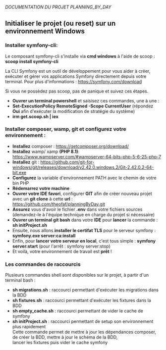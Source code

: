 ###### DOCUMENTATION DU PROJET PLANNING_BY_DAY

## Initialiser le projet (ou reset) sur un environnement Windows

### Installer symfony-cli:
Le composant symfony-cli s'installe via **cmd windows** à l'aide de scoop : **scoop install symfony-cli**

La CLI Symfony est un outil de développement pour vous aider à créer, exécuter et gérer vos applications Symfony 
directement depuis votre terminal. Pour plus d'informations : https://symfony.com/download

Si vous ne possèdez pas scoop, pas de panique et suivez ces étapes.
- **Ouvrer un terminal powershell** et saisisez ces commandes, une à une :
- **Set-ExecutionPolicy RemoteSigned -Scope CurrentUser** (répondez **Oui** afin d'exécuter la modification de stratégie du système)
- **irm get.scoop.sh | iex**

### Installer composer, wamp, git et configurez votre environnement :
- **Installez** composer : https://getcomposer.org/download/
- **Installez** wamp/ xamp **(PHP 8.1)**: https://www.wampserver.com/#wampserver-64-bits-php-5-6-25-php-7
- **Installez** git : https://github.com/git-for-windows/git/releases/download/v2.42.0.windows.2/Git-2.42.0.2-64-bit.exe
- **Configurez** la variable d'environnement PATH avec le chemin de votre bin PHP
- **Rédemarrez votre machine**
- **Ouvrer votre IDE favori**, configurer **GIT** afin de créer nouveau projet avec un **git clone** à cette **url** : https://github.com/theofaf/planningByDay.git
- **Assurez** vous d'avoir le fichier **.env** dans votre fichiers sources (demandez-le à l'équipe technique en charge du projet si nécessaire)
- **Ouvrer un terminal git bash** dans votre **IDE** pour **lancer** la commande : **sh initProject.sh**
- Ensuite, nous allons **installer le certifat TLS** pour le serveur symfony : **symfony.exe server:ca:install**
- Enfin, pour **lancer votre serveur en local**, c'est tous simple : **symfony server:start**  (pour l'arrêt : symfony server:stop)
- Et voilà, votre environnement de travail est **prêt** !

### Les commandes de raccourcis
Plusieurs commandes shell sont disponibles sur le projet, à partir d'un terminal bash :
- **sh migrations.sh** : raccourci permettant d'exécuter les migrations dans la BDD
- **sh fixtures.sh** : raccourci permettant d'exécuter les fixtures dans la BDD
- **sh empty_cache.sh** : raccourci permettant de vider le cache de symfony  
- **sh initProject.sh** : raccourci permettant de setup son environnement plus rapidement   
Cette commande permet de mettre à jour les dépendances composer, de créer la BDD, mettre à jour le schéma de la BDD,  
lancer les fixtures puis vider le cache symfony 
